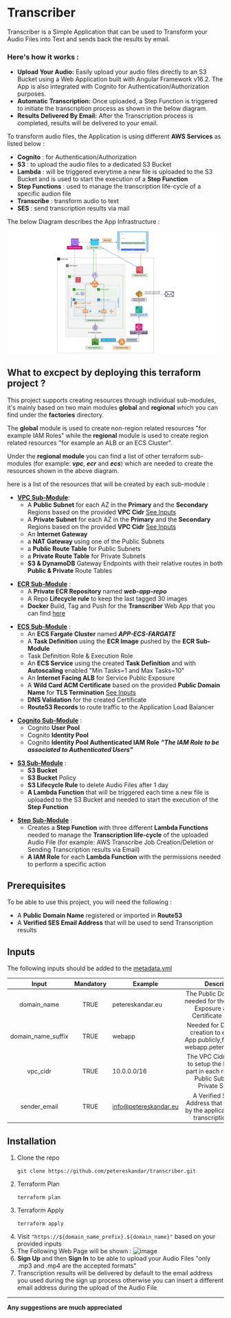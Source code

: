 # Transcriber

Transcriber is a Simple Application that can be used to Transform your Audio Files into Text and sends back the results by email.

### Here's how it works :
  - **Upload Your Audio:** Easily upload your audio files directly to an S3 Bucket using a Web Application built with Angular Framework v16.2. The App is also integrated with Cognito for Authentication/Authorization purposes.
  - **Automatic Transcription:** Once uploaded, a Step Function is triggered to initiate the transcription process as shown in the below diagram.
  - **Results Delivered By Email:** After the Transcription process is completed, results will be delivered to your email.


To transform audio files, the Application is using different **AWS Services** as listed below :
- **Cognito**        : for Authentication/Authorization
- **S3**             : to upload the audio files to a dedicated S3 Bucket
- **Lambda**         : will be triggered everytime a new file is uploaded to the S3 Bucket and is used to start the execution of a **Step Function**
- **Step Functions** : used to manage the transcription life-cycle of a specific audion file
- **Transcribe**     : transform audio to text
- **SES**            : send transcription results via mail  

The below Diagram describes the App Infrastructure :

![plot](./img/design-gif.gif)

## What to excpect by deploying this terraform project ?
This project supports creating resources through individual sub-modules, it's mainly based on two main modules **global** and **regional** which you can find under the **factories** directory.

The **global** module is used to create non-region related resources "for example IAM Roles" while the **regional** module is used to create region related resources "for example an ALB or an ECS Cluster".

Under the **regional module** you can find a list of other terraform sub-modules (for example: ***vpc***, ***ecr*** and ***ecs***) which are needed to create the resources shown in the above diagram.

here is a list of the resources that will be created by each sub-module :

<!-- blank line -->
- [**VPC Sub-Module**](factories/regional/vpc):
    - A **Public Subnet** for each AZ in the **Primary** and the **Secondary** Regions based on the provided **VPC Cidr** [See Inputs](#inputs)
    - A **Private Subnet** for each AZ in the **Primary** and the **Secondary** Regions based on the provided **VPC Cidr** [See Inputs](#inputs)
    - An **Internet Gateway**
    - a **NAT Gateway** using one of the Public Subnets
    - a **Public Route Table** for Public Subnets
    - a **Private Route Table** for Private Subnets
    - **S3 & DynamoDB** Gateway Endpoints with their relative routes in both **Public & Private** Route Tables
<!-- blank line -->    
- [**ECR Sub-Module**](factories/regional/ecr) :
    - A **Private ECR Repository** named ***web-app-repo***
    - A Repo **Lifecycle rule** to keep the last tagged 30 images
    - **Docker** Build, Tag and Push for the **Transcriber** Web App that you can find [here](angular)
<!-- blank line -->    
- [**ECS Sub-Module**](factories/regional/ecs) :     
    - An **ECS Fargate Cluster** named ***APP-ECS-FARGATE***
    - A **Task Definition** using the **ECR Image** pushed by the **ECR Sub-Module**
    - Task Definition Role & Execution Role
    - An **ECS Service** using the created **Task Definition** and with **Autoscaling** enabled "Min Tasks=1 and Max Tasks=10"
    - An **Internet Facing ALB** for Service Public Exposure
    - A **Wild Card ACM Certificate** based on the provided **Public Domain Name** for **TLS Termination** [See Inputs](#inputs)
    - **DNS Validation** for the created Certificate
    - **Route53 Records** to route traffic to the Application Load Balancer
 <!-- blank line -->    
- [**Cognito Sub-Module**](factories/regional/cognito) :
    - Cognito **User Pool**
    - Cognito **Identity Pool**
    - Cognito **Identity Pool Authenticated IAM Role** ***"The IAM Role to be associated to Authenticated Users"***
<!-- blank line -->    
- [**S3 Sub-Module**](factories/regional/s3) :
    - **S3 Bucket**
    - **S3 Bucket** Policy
    - **S3 Lifecycle Rule** to delete Audio Files after 1 day
    - **A Lambda Function** that will be triggered each time a new file is uploaded to the S3 Bucket and needed to start the execution of the **Step Function**
<!-- blank line -->    
- [**Step Sub-Module**](factories/regional/step) :
    - Creates a **Step Function** with three different **Lambda Functions** needed to manage the **Transcription life-cycle** of the uploaded Audio File (for example: AWS Transcribe Job Creation/Deletion or Sending Transcription results via Email)
    - **A IAM Role** for each **Lambda Function** with the permissions needed to perform a specific action

<!-- blank line -->
## Prerequisites 

To be able to use this project, you will need the following : 
- A **Public Domain Name** registered or imported in **Route53**
- A **Verified SES Email Address** that will be used to send Transcription results

<!-- blank line -->
## Inputs 

The following inputs should be added to the [metadata.yml](metadata.yml)

|      **Input**     	| **Mandatory** 	| **Example**      	|                                                 **Description**                                                	|
|:------------------:	|:-------------:	|------------------	|:--------------------------------------------------------------------------------------------------------------:	|
| domain_name        	| TRUE          	| petereskandar.eu 	| The Public Domain Name needed for the App Public Exposure and ACM Certificate Validation                       	|
| domain_name_suffix 	| TRUE          	| webapp           	| Needed for DNS records creation to expose the App publicly,for example : webapp.petereskandar.eu               	|
| vpc_cidr           	| TRUE          	| 10.0.0.0/16      	| The VPC Cidr is required to setup the Networking part in each region "VPC, Public Subnets and Private Subnets" 	|
| sender_email           	| TRUE          	| info@petereskandar.eu      	| A Verified SES Email Address that will be used by the application to send transcription results 	|

<!-- blank line --> 
## Installation
  1. Clone the repo
     ```
     git clone https://github.com/petereskandar/transcriber.git
     ```
  2. Terraform Plan
     ```
     terraform plan
     ```
  3. Terraform Apply
     ```
     terraform apply
     ```
  4. Visit `"https://${domain_name_prefix}.${domain_name}"` based on your provided inputs
  5. The Following Web Page will be shown :
     <!-- blank line --> 
     ![image](https://github.com/petereskandar/transcriber/assets/24432011/dc49de66-7dd7-4f87-b5bc-bcab7a1b6f11)
  6. **Sign Up** and then **Sign In** to be able to upload your Audio Files "only .mp3 and .mp4 are the accepted formats"
  7. Transcription results will be delivered by default to the email address you used during the sign up process otherwise you can insert a different email address during the upload of the Audio File
 


<!-- blank line --> 
****
**Any suggestions are much appreciated**
